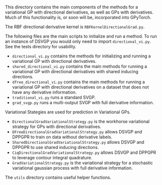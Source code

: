 This directory contains the main components of the methods for a variational GP with directional derivatives, as well as GPs with derivatives.
Much of this functionality is, or soon will be, incorporated into GPyTorch.

The RBF directional derivative kernel is `RBFKernelDirectionalGrad.py`.

The following files are the main scripts to initialize and run a method. To run an instance of DSVGP you would only need to import `directional_vi.py`. See the tests directory for usability.
- `directional_vi.py` contains the methods for initializing and running a variational GP with directional derivatives.
- `shared_directional_vi.py` contains the main methods for running a variational GP with directional derivatives with shared inducing directions.
- `dfree_directional_vi.py` contains the main methods for running a variational GP with directional derivatives on a dataset that does not have any derivative information.
- `traditional_vi.py` runs a standard SVGP.
- `grad_svgp.py` runs a multi-output SVGP with full derivative information.

Variational Stategies are used for prediction in Variational GPs.
- `DirectionalGradVariationalStrategy.py` is the workhorse variational strategy for GPs with directional derivatives.
- `DFreeDirectionalGradVariationalStrategy.py` allows DSVGP and DPPGPR to train on data without derivative labels.
- `SharedDirectionalGradVariationalStrategy.py` allows DSVGP and DPPGPR to use shared inducing directions.
- `CiqDirectionalGradVariationalStrategy.py` allows DSVGP and DPPGPR to leverage contour integral quadrature.
- `GradVariationalStrategy.py` is the variational strategy for a stochastic variational gaussian process with full derivative information.


The `utils` directory contains useful helper functions.
